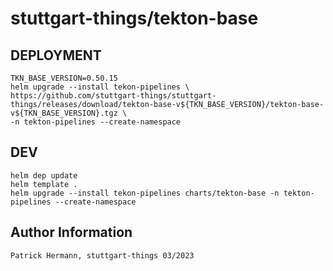 # stuttgart-things/tekton-base

## DEPLOYMENT

```
TKN_BASE_VERSION=0.50.15
helm upgrade --install tekon-pipelines \
https://github.com/stuttgart-things/stuttgart-things/releases/download/tekton-base-v${TKN_BASE_VERSION}/tekton-base-v${TKN_BASE_VERSION}.tgz \
-n tekton-pipelines --create-namespace

```

## DEV

```
helm dep update
helm template .
helm upgrade --install tekon-pipelines charts/tekton-base -n tekton-pipelines --create-namespace
```

Author Information
------------------
```
Patrick Hermann, stuttgart-things 03/2023
```